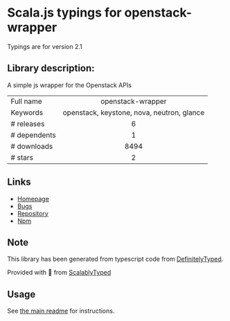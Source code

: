
# Scala.js typings for openstack-wrapper

Typings are for version 2.1

## Library description:
A simple js wrapper for the Openstack APIs

|                    |                 |
| ------------------ | :-------------: |
| Full name          | openstack-wrapper |
| Keywords           | openstack, keystone, nova, neutron, glance |
| # releases         | 6 |
| # dependents       | 1 |
| # downloads        | 8494 |
| # stars            | 2 |

## Links
- [Homepage](http://github.com/godaddy/node-openstack-wrapper)
- [Bugs](http://github.com/godaddy/node-openstack-wrapper/issues)
- [Repository](https://github.com/godaddy/node-openstack-wrapper)
- [Npm](https://www.npmjs.com/package/openstack-wrapper)
    


## Note
This library has been generated from typescript code from [DefinitelyTyped](https://definitelytyped.org).

Provided with :purple_heart: from [ScalablyTyped](https://github.com/oyvindberg/ScalablyTyped)

## Usage
See [the main readme](../../readme.md) for instructions.


